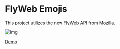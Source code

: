 # FlyWeb Emojis

This project utilizes the new [FlyWeb API](https://flyweb.github.io/) from Mozilla.

![img](https://brakmic.com/img/flyweb_demo.png)

[Demo](https://brakmic.com/demos/microapp/) 